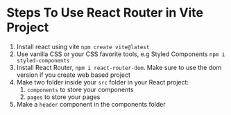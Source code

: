 # Steps To Use React Router in Vite Project

1. Install react using vite `npm create vite@latest`
2. Use vanilla CSS or your CSS favorite tools, e.g Styled Components `npm i styled-components`
3. Install React Router, `npm i react-router-dom`. Make sure to use the dom version if you create web based project
4. Make two folder inside your `src` folder in your React project:
   1. `components` to store your components
   2. `pages` to store your pages
5. Make a `header` component in the components folder
